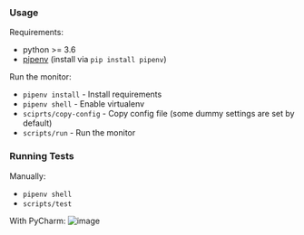 ### Usage

Requirements:
- python >= 3.6
- [pipenv](https://github.com/pypa/pipenv) (install via `pip install pipenv`)

Run the monitor:
- `pipenv install` - Install requirements
- `pipenv shell` - Enable virtualenv
- `sciprts/copy-config` - Copy config file (some dummy settings are set by default)
- `scripts/run` - Run the monitor

### Running Tests
Manually: 
- `pipenv shell`
- `scripts/test`

With PyCharm:
![image](https://user-images.githubusercontent.com/3121306/34055600-3bde00ae-e1d0-11e7-87dd-5f67eaddab9b.png)
